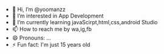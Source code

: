 - 👋 Hi, I’m @yoomanzz
- 👀 I’m interested in App Development
- 🌱 I’m currently learning javaScirpt,html,css,android Studio
- 📫 How to reach me by wa,ig,fb
- 😄 Pronouns: ...
- ⚡ Fun fact: I'm just 15 years old 

<!---
yoomanzz/yoomanzz is a ✨ special ✨ repository because its `README.md` (this file) appears on your GitHub profile.
You can click the Preview link to take a look at your changes.
--->

